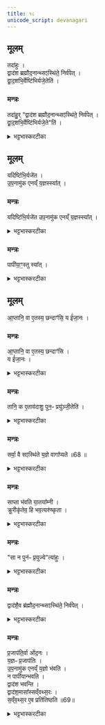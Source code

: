 ```yaml
---
title: १८
unicode_script: devanagari
---
```

## मूलम्
तदा॑हुः ।   
द्वाद॑श ब्रह्मौद॒नान्थ्सꣵस्थि॑ते॒ निर्व॑पेत् ।   
द्वा॒द॒शभि॒र्वेष्टि॑भिर्यजे॒तेति॑ ।   

### मन्त्रः
तदा॑हु॒र् "द्वाद॑श ब्रह्मौद॒नान्थ्सꣵस्थि॑ते॒ निर्व॑पेत् ।   
द्वा॒द॒शभि॒र्वेष्टि॑भिर्यजे॒ते"ति॑ ।   

<details><summary>भट्टभास्करटीका</summary>

1तदाहुः याज्ञिका विकल्पं - संस्थिते समाप्तेऽश्वमेधे गृहं गत्वा द्वादश ब्रह्मौदनान्निर्वपेत्, इष्टिभिर्वा द्वादशभिर्यजेत सर्वेऽप्याग्नेयाष्टाकपाला इत्याहुः । एतद्दूषयति - यदितादि ॥ इष्टिपक्षो दूष्यते ।   
</details>

## मूलम्
यदिष्टि॑भि॒र्यजे॑त ।   
उ॒प॒नामु॑क एनय्ँ य॒ज्ञस्स्या᳚त् ।   

### मन्त्रः

यदिष्टि॑भि॒र्यजे॑त उप॒नामु॑क एनय्ँ य॒ज्ञस्स्या᳚त् ।   
<details><summary>भट्टभास्करटीका</summary>

यदिष्टिभिर्यजेत एनं यज्ञ उपनामुकस्स्यात् अस्मिन् सदा उपनमनशीलस्स्यात्, यज्ञः फलतीति भावः । यज्ञफलं एनं न जहात्येव । 
</details>

### मन्त्रः
पापी॑या॒ꣳ॒स्तु स्या᳚त् ।   

<details><summary>भट्टभास्करटीका</summary>

किं तर्हीति - पापीयांस्तु स्यात् पापतरो भवति । कस्यचिदप्यकरणे पापः इष्टिकरणे पापतरः ब्रह्मौदनकरणे अपाप इति भावः ॥
</details>

## मूलम्
आ॒प्तानि॒ वा ए॒तस्य॒ छन्दाꣳ॑सि॒ य ई॑जा॒नः ।   
### मन्त्रः
आ॒प्तानि॒ वा ए॒तस्य॒ छन्दाꣳ॑सि ।   
य ई॑जा॒नः ।   
<details><summary>भट्टभास्करटीका</summary>

2अथ पापीयस्त्वमेव प्रतिपादयति - आप्तानीत्यादि ॥ य ईजानः समाप्तयागस्तस्य सर्वाणि छन्दांस्यपि हि आप्तानि उपयुक्तानि भवन्ति ।   
</details>

### मन्त्रः
तानि॒ क ए॒ताव॑दाशु॒ पुन॒ᳶ प्रयु॑ञ्जी॒तेति॑ ।   

<details><summary>भट्टभास्करटीका</summary>

तानि तादृशानि एतावदाशु एतावत्प्रमाणं शैघ्र्यं यत्र तादृशमतिक्षिप्रं कः पुनः प्रयुञ्जीत प्रयोक्तुमर्हति अयुक्तमेतदिति यावन् । इतिशब्दो हेतौ ।   
</details>

### मन्त्रः
सर्वा॒ वै सꣵस्थि॑ते य॒ज्ञे वागा᳚प्यते ॥68 ॥  
<details><summary>भट्टभास्करटीका</summary>

किंच - संस्थिते यज्ञे सर्वा वागाप्यते कृतप्रयोजना उपयुक्ता वर्तते ।   
</details>

### मन्त्रः
साप्ता भ॑वति या॒तया᳚म्नी ।  
क्रू॒रीकृ॑तेव॒ हि भव॒त्यरु॑ष्कृता ।  

<details><summary>भट्टभास्करटीका</summary>

सा च तथाभूता यातयाम्नी आत्तसारा भवति । तस्मात् सा अरुष्कृता पिष्टपेषणस्थानीयेन पुनः प्रयोगपीडनेन बाधिता क्रूरीकृतेव हि भवति हिंसकस्वभावतां नीतेव भवति ।   
</details>

### मन्त्रः
"सा न पुन॑ᳶ प्र॒युज्ये"त्या॑हुः ।   

<details><summary>भट्टभास्करटीका</summary>

तस्मात् सा न पुनः प्रयुज्या तदानीमेव न पुनः प्रयोक्तव्येत्याहुर्वेदार्थविदः । छान्दसः क्यप् ।   
</details>

### मन्त्रः
द्वाद॑शै॒व ब्र॑ह्मौद॒नान्थ्सꣵस्थि॑ते॒ निर्व॑पेत् ।   

<details><summary>भट्टभास्करटीका</summary>

तस्मात् ब्रह्मौदनानेव द्वादश निर्वपेत् ॥
</details>

### मन्त्रः
प्र॒जाप॑ति॒र्वा ओ॑द॒नः ।   
य॒ज्ञᳶ प्र॒जाप॑तिः ।   
उ॒प॒नामु॑क एनय्ँ य॒ज्ञो भ॑वति ।   
न पापी॑यान्भवति ।   
द्वाद॑श भवन्ति ।   
द्वाद॑श॒मासा᳚स्सव्ँवथ्स॒रः ।   
स॒व्ँव॒थ्स॒र ए॒व प्रति॑तिष्ठति ॥69॥  

<details><summary>भट्टभास्करटीका</summary>

3ननु अस्मिन्नपि पक्षे उक्तदोषप्रसङ्ग इत्याह - प्रजापतिर्वा इति ॥ सर्वोत्पत्तिहेतुत्वात् स्वयं प्रजापतिरेवौदनः, प्रजापतिर्नाम यज्ञ एव, प्रजापतिश्च सर्वार्थकृदिति न कश्चिद्दोषः । द्वादशत्वयोगात् संवत्सरे प्रतिष्ठितो भवति ॥


इति तृतीये नवमे अष्टादशोऽनुवाकः ॥  

</details>

